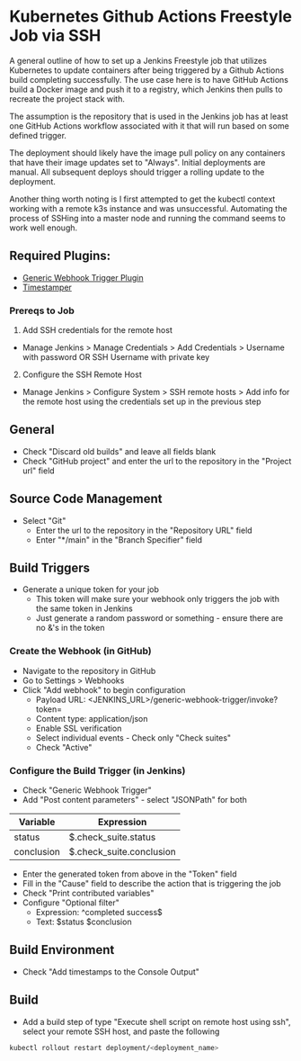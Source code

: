 # Kubernetes Github Actions Freestyle Job via SSH

A general outline of how to set up a Jenkins Freestyle job that utilizes Kubernetes to update containers after being triggered by a Github Actions build completing successfully. The use case here is to have GitHub Actions build a Docker image and push it to a registry, which Jenkins then pulls to recreate the project stack with.

The assumption is the repository that is used in the Jenkins job has at least one GitHub Actions workflow associated with it that will run based on some defined trigger.

The deployment should likely have the image pull policy on any containers that have their image updates set to "Always". Initial deployments are manual. All subsequent deploys should trigger a rolling update to the deployment.

Another thing worth noting is I first attempted to get the kubectl context working with a remote k3s instance and was unsuccessful. Automating the process of SSHing into a master node and running the command seems to work well enough.

## Required Plugins:

* [Generic Webhook Trigger Plugin](https://plugins.jenkins.io/generic-webhook-trigger/)
* [Timestamper](https://plugins.jenkins.io/timestamper/)

### Prereqs to Job

1. Add SSH credentials for the remote host
  * Manage Jenkins > Manage Credentials > Add Credentials > Username with password OR SSH Username with private key
2. Configure the SSH Remote Host
  * Manage Jenkins > Configure System > SSH remote hosts > Add info for the remote host using the credentials set up in the previous step

## General

* Check "Discard old builds" and leave all fields blank
* Check "GitHub project" and enter the url to the repository in the "Project url" field

## Source Code Management

* Select "Git"
  * Enter the url to the repository in the "Repository URL" field
  * Enter "*/main" in the "Branch Specifier" field

## Build Triggers

* Generate a unique token for your job
  * This token will make sure your webhook only triggers the job with the same token in Jenkins
  * Just generate a random password or something - ensure there are no &'s in the token

### Create the Webhook (in GitHub)

* Navigate to the repository in GitHub
* Go to Settings > Webhooks
* Click "Add webhook" to begin configuration
  * Payload URL: <JENKINS_URL>/generic-webhook-trigger/invoke?token=<TOKEN>
  * Content type: application/json
  * Enable SSL verification
  * Select individual events - Check only "Check suites"
  * Check "Active"

### Configure the Build Trigger (in Jenkins)

* Check "Generic Webhook Trigger"
* Add "Post content parameters" - select "JSONPath" for both

| Variable   | Expression               |
| ---------- | ------------------------ |
| status     | $.check_suite.status     |
| conclusion | $.check_suite.conclusion |

* Enter the generated token from above in the "Token" field
* Fill in the "Cause" field to describe the action that is triggering the job
* Check "Print contributed variables"
* Configure "Optional filter"
  * Expression: ^completed success$
  * Text: $status $conclusion

## Build Environment

* Check "Add timestamps to the Console Output"

## Build
* Add a build step of type "Execute shell script on remote host using ssh", select your remote SSH host, and paste the following

``` bash
kubectl rollout restart deployment/<deployment_name>
```

